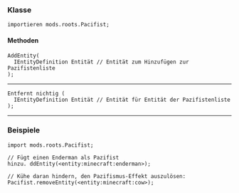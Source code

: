 ### Klasse

```zenscript
importieren mods.roots.Pacifist;
```

#### Methoden

```zenscript
AddEntity(
  IEntityDefinition Entität // Entität zum Hinzufügen zur Pazifistenliste
);
```

* * *

```zenscript
Entfernt nichtig (
  IEntityDefinition Entität // Entität für Entität der Pazifistenliste
);
```

* * *

### Beispiele

```zenscript
import mods.roots.Pacifist;

// Fügt einen Enderman als Pazifist
hinzu. ddEntity(<entity:minecraft:enderman>);

// Kühe daran hindern, den Pazifismus-Effekt auszulösen:
Pacifist.removeEntity(<entity:minecraft:cow>);
```